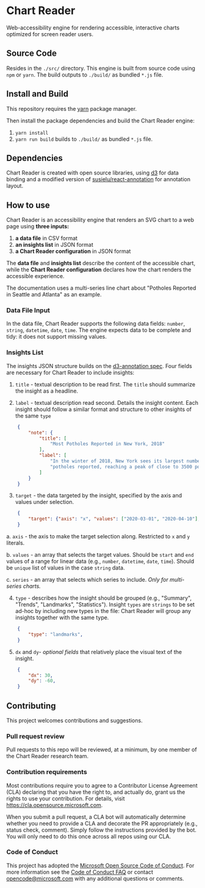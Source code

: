 # Chart Reader

Web-accessibility engine for rendering accessible, interactive charts optimized for screen reader users.

## Source Code

Resides in the `./src/` directory. This engine is built from source code using `npm` or `yarn`. The build outputs to `./build/` as bundled `*.js` file.

## Install and Build

This repository requires the [yarn](https://classic.yarnpkg.com/en/docs/install) package manager.


Then install the package dependencies and build the Chart Reader engine:

1. `yarn install`
2. `yarn run build` builds to `./build/` as bundled `*.js` file.

## Dependencies

Chart Reader is created with open source libraries, using [d3](https://github.com/d3/d3) for data binding and a modified version of [susielu/react-annotation](https://github.com/susielu/react-annotation) for annotation layout.

## How to use

Chart Reader is an accessibility engine that renders an SVG chart to a web page using __three inputs:__

1. __a data file__ in CSV format 
2. __an insights list__ in JSON format
3. __a Chart Reader configuration__ in JSON format

The __data file__ and __insights list__ describe the content of the accessible chart, while the __Chart Reader configuration__ declares how the chart renders the accessible experience.

The documentation uses a multi-series line chart about "Potholes Reported in Seattle and Atlanta" as an example.

### Data File Input
In the data file, Chart Reader supports the following data fields: ``number``, ``string``, ``datetime``, ``date``, ``time``.
The engine expects data to be complete and tidy: it does not support missing values.

### Insights List
The insights JSON structure builds on the [d3-annotation spec](https://react-annotation.susielu.com/).
Four fields are necessary for Chart Reader to include insights:

1. ``title`` - textual description to be read first. The ``title`` should summarize the insight as a headline.

2. ``label`` - textual description read second. Details the insight content. Each insight should follow a similar format and structure to other insights of the same ``type``

```json
    {
        "note": {
            "title": [
                "Most Potholes Reported in New York, 2018"
            ],
            "label": [
                "In the winter of 2018, New York sees its largest number of ",
                "potholes reported, reaching a peak of close to 3500 potholes in March. "
            ]
        }
    }
```

3. ``target`` - the data targeted by the insight, specified by the axis and values under selection.

```json
    {
        "target": {"axis": "x", "values": ["2020-03-01", "2020-04-10"], "series": ["Seattle"]}
    }
```

a. ``axis`` - the axis to make the target selection along. Restricted to ``x`` and ``y`` literals.

b. ``values`` - an array that selects the target values. Should be ``start`` and ``end`` values of a range for linear data (e.g., ``number``, ``datetime``, ``date``, ``time``). Should be ``unique`` list of values in the case ``string`` data.

c. ``series`` - an array that selects which series to include. _Only for multi-series charts._

4. ``type`` - describes how the insight should be grouped (e.g., "Summary", "Trends", "Landmarks", "Statistics"). Insight ``types`` are ``strings`` to be set ad-hoc by including new types in the file: Chart Reader will group any insights together with the same type.

```json
    {
        "type": "landmarks",
    }
```

5. ``dx`` and ``dy``- _optional fields_ that relatively place the visual text of the insight.
```json
    {
        "dx": 30,
        "dy": -60,
    }
```

## Contributing

This project welcomes contributions and suggestions.

### Pull request review

Pull requests to this repo will be reviewed, at a minimum, by one member of the Chart Reader research team.

### Contribution requirements

Most contributions require you to agree to a
Contributor License Agreement (CLA) declaring that you have the right to, and actually do, grant us
the rights to use your contribution. For details, visit https://cla.opensource.microsoft.com.

When you submit a pull request, a CLA bot will automatically determine whether you need to provide
a CLA and decorate the PR appropriately (e.g., status check, comment). Simply follow the instructions
provided by the bot. You will only need to do this once across all repos using our CLA.

### Code of Conduct

This project has adopted the [Microsoft Open Source Code of Conduct](https://opensource.microsoft.com/codeofconduct/).
For more information see the [Code of Conduct FAQ](https://opensource.microsoft.com/codeofconduct/faq/) or
contact [opencode@microsoft.com](mailto:opencode@microsoft.com) with any additional questions or comments.